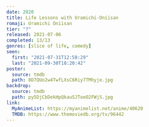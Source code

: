 ```yaml
---
date: 2020
title: Life Lessons with Uramichi-Oniisan
romaji: Uramichi Oniisan
tier: "?"
released: 2021-07-06
completed: 13/13
genres: [slice of life, comedy]
seen:
  first: "2021-07-31T12:58:29"
  last: "2021-09-30T18:20:42"
poster:
  source: tmdb
  path: 8D7QUo2w4TwfLXsC6Riy7TMhyje.jpg
backdrop:
  source: tmdb
  path: py5DjCbDekHpQkauSJToeO2FWjS.jpg
link:
  MyAnimeList: https://myanimelist.net/anime/40620
  TMDB: https://www.themoviedb.org/tv/96442
---
```

